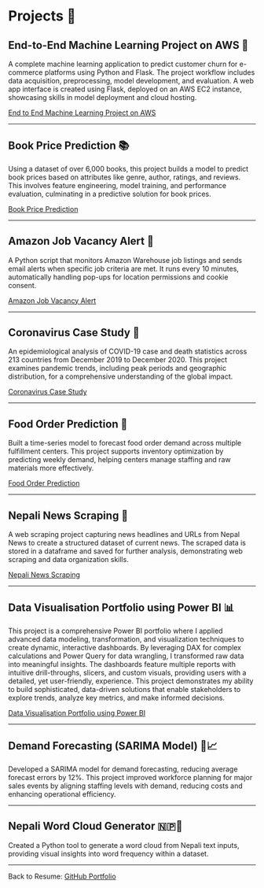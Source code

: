 # Projects 🚀

## End-to-End Machine Learning Project on AWS 🤖 
A complete machine learning application to predict customer churn for e-commerce platforms using Python and Flask. The project workflow includes data acquisition, preprocessing, model development, and evaluation. A web app interface is created using Flask, deployed on an AWS EC2 instance, showcasing skills in model deployment and cloud hosting.  

[End to End Machine Learning Project on AWS](https://github.com/aktrikx/e2eml_project)

---

## Book Price Prediction 📚
Using a dataset of over 6,000 books, this project builds a model to predict book prices based on attributes like genre, author, ratings, and reviews. This involves feature engineering, model training, and performance evaluation, culminating in a predictive solution for book prices.  

[Book Price Prediction](https://github.com/aktrikx/DSprojects/blob/main/Book_Price_Hackathon.ipynb)

---

## Amazon Job Vacancy Alert 📧
A Python script that monitors Amazon Warehouse job listings and sends email alerts when specific job criteria are met. It runs every 10 minutes, automatically handling pop-ups for location permissions and cookie consent.  

[Amazon Job Vacancy Alert](https://github.com/aktrikx/amazon_job_vacancy_alert)

---

## Coronavirus Case Study 🦠
An epidemiological analysis of COVID-19 case and death statistics across 213 countries from December 2019 to December 2020. This project examines pandemic trends, including peak periods and geographic distribution, for a comprehensive understanding of the global impact.  

[Coronavirus Case Study](https://github.com/aktrikx/DSprojects/blob/main/Coronavirus__Case_Study.ipynb)

---

## Food Order Prediction 🍔
Built a time-series model to forecast food order demand across multiple fulfillment centers. This project supports inventory optimization by predicting weekly demand, helping centers manage staffing and raw materials more effectively.  

[Food Order Prediction](https://github.com/aktrikx/DSprojects/blob/main/Food_order_py.ipynb)

---

## Nepali News Scraping 📰
A web scraping project capturing news headlines and URLs from Nepal News to create a structured dataset of current news. The scraped data is stored in a dataframe and saved for further analysis, demonstrating web scraping and data organization skills.  

[Nepali News Scraping](https://github.com/aktrikx/Python_projects/blob/main/Nepali_News_Scraping.ipynb)

---


## Data Visualisation Portfolio using Power BI 📊
This project is a comprehensive Power BI portfolio where I applied advanced data modeling, transformation, and visualization techniques to create dynamic, interactive dashboards. By leveraging DAX for complex calculations and Power Query for data wrangling, I transformed raw data into meaningful insights. The dashboards feature multiple reports with intuitive drill-throughs, slicers, and custom visuals, providing users with a detailed, yet user-friendly, experience. This project demonstrates my ability to build sophisticated, data-driven solutions that enable stakeholders to explore trends, analyze key metrics, and make informed decisions.

[Data Visualisation Portfolio using Power BI](https://github.com/aktrikx/Visualization_PowerBI/blob/main/big_data_portfolio_arjun_khatiwada.pdf)

---

## Demand Forecasting (SARIMA Model) 📅📈 
Developed a SARIMA model for demand forecasting, reducing average forecast errors by 12%. This project improved workforce planning for major sales events by aligning staffing levels with demand, reducing costs and enhancing operational efficiency.

---

## Nepali Word Cloud Generator 🇳🇵💭
Created a Python tool to generate a word cloud from Nepali text inputs, providing visual insights into word frequency within a dataset.


---


Back to Resume: [GitHub Portfolio](README.md)

